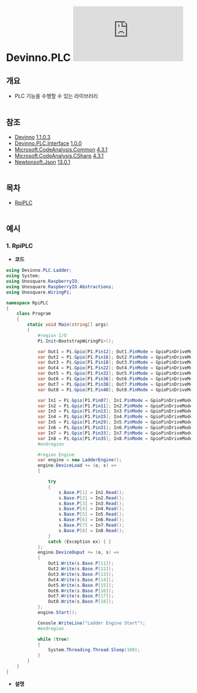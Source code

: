 # Devinno.PLC [![NuGet stable version](https://badgen.net/nuget/v/devinno.plc)](https://nuget.org/packages/devinno.plc)


## 개요
  * PLC 기능을 수행할 수 있는 라이브러리
    <br />
    <br />  

## 참조
  * [Devinno](https://github.com/devinno-kr/Devinno) [1.1.0.3](https://www.nuget.org/packages/Devinno/1.1.0.3)
  * [Devinno.PLC.Interface](https://github.com/devinno-kr/Devinno.PLC) [1.0.0](https://www.nuget.org/packages/Devinno.PLC.Interface/1.0.0)
  * [Microsoft.CodeAnalysis.Common](https://github.com/dotnet/roslyn) [4.3.1](https://www.nuget.org/packages/Microsoft.CodeAnalysis.Common/4.3.1)
  * [Microsoft.CodeAnalysis.CSharp](https://github.com/dotnet/roslyn) [4.3.1](https://www.nuget.org/packages/Microsoft.CodeAnalysis.CSharp/4.3.1)
  * [Newtonsoft.Json](https://www.newtonsoft.com/json) [13.0.1](https://www.nuget.org/packages/Newtonsoft.Json/13.0.1)
    <br />
    <br />  

## 목차
  * [RpiPLC](#RpiPLC)
    <br />
    <br />  

## 예시
### 1. RpiPLC
* **코드** 
```csharp
using Devinno.PLC.Ladder;
using System;
using Unosquare.RaspberryIO;
using Unosquare.RaspberryIO.Abstractions;
using Unosquare.WiringPi;

namespace RpiPLC
{
    class Program
    {
        static void Main(string[] args)
        {
            #region I/O
            Pi.Init<BootstrapWiringPi>();

            var Out1 = Pi.Gpio[P1.Pin12]; Out1.PinMode = GpioPinDriveMode.Output;
            var Out2 = Pi.Gpio[P1.Pin16]; Out2.PinMode = GpioPinDriveMode.Output;
            var Out3 = Pi.Gpio[P1.Pin18]; Out3.PinMode = GpioPinDriveMode.Output;
            var Out4 = Pi.Gpio[P1.Pin22]; Out4.PinMode = GpioPinDriveMode.Output;
            var Out5 = Pi.Gpio[P1.Pin32]; Out5.PinMode = GpioPinDriveMode.Output;
            var Out6 = Pi.Gpio[P1.Pin36]; Out6.PinMode = GpioPinDriveMode.Output;
            var Out7 = Pi.Gpio[P1.Pin38]; Out7.PinMode = GpioPinDriveMode.Output;
            var Out8 = Pi.Gpio[P1.Pin40]; Out8.PinMode = GpioPinDriveMode.Output;

            var In1 = Pi.Gpio[P1.Pin07]; In1.PinMode = GpioPinDriveMode.Input;
            var In2 = Pi.Gpio[P1.Pin11]; In2.PinMode = GpioPinDriveMode.Input;
            var In3 = Pi.Gpio[P1.Pin13]; In3.PinMode = GpioPinDriveMode.Input;
            var In4 = Pi.Gpio[P1.Pin15]; In4.PinMode = GpioPinDriveMode.Input;
            var In5 = Pi.Gpio[P1.Pin29]; In5.PinMode = GpioPinDriveMode.Input;
            var In6 = Pi.Gpio[P1.Pin31]; In6.PinMode = GpioPinDriveMode.Input;
            var In7 = Pi.Gpio[P1.Pin33]; In7.PinMode = GpioPinDriveMode.Input;
            var In8 = Pi.Gpio[P1.Pin35]; In8.PinMode = GpioPinDriveMode.Input;
            #endregion

            #region Engine
            var engine = new LadderEngine();
            engine.DeviceLoad += (o, s) =>
            {

                try
                {
                    s.Base.P[1] = In1.Read();
                    s.Base.P[2] = In2.Read();
                    s.Base.P[3] = In3.Read();
                    s.Base.P[4] = In4.Read();
                    s.Base.P[5] = In5.Read();
                    s.Base.P[6] = In6.Read();
                    s.Base.P[7] = In7.Read();
                    s.Base.P[8] = In8.Read();
                }
                catch (Exception ex) { }
            };
            engine.DeviceOuput += (o, s) =>
            {
                Out1.Write(s.Base.P[11]);
                Out2.Write(s.Base.P[12]);
                Out3.Write(s.Base.P[13]);
                Out4.Write(s.Base.P[14]);
                Out5.Write(s.Base.P[15]);
                Out6.Write(s.Base.P[16]);
                Out7.Write(s.Base.P[17]);
                Out8.Write(s.Base.P[18]);
            };
            engine.Start();

            Console.WriteLine("Ladder Engine Start");
            #endregion

            while (true)
            {
                System.Threading.Thread.Sleep(100);
            }
        }
    }
}
```

* **설명** 
``` 

```
<br />
